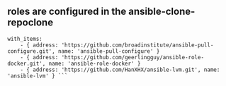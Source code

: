 ## roles are configured in the ansible-clone-repoclone

``` 
with_items:
    - { address: 'https://github.com/broadinstitute/ansible-pull-configure.git', name: 'ansible-pull-configure' }
    - { address: 'https://github.com/geerlingguy/ansible-role-docker.git', name: 'ansible-role-docker' }
    - { address: 'https://github.com/HanXHX/ansible-lvm.git', name: 'ansible-lvm' } ```
